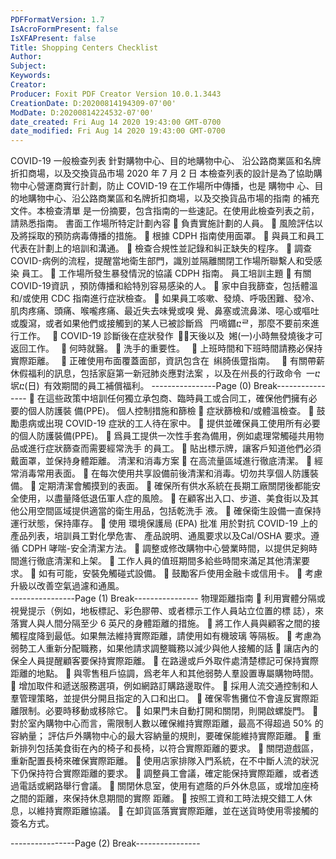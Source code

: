 ```yaml
---
PDFFormatVersion: 1.7
IsAcroFormPresent: false
IsXFAPresent: false
Title: Shopping Centers Checklist
Author: 
Subject: 
Keywords: 
Creator: 
Producer: Foxit PDF Creator Version 10.0.1.3443
CreationDate: D:20200814194309-07'00'
ModDate: D:20200814224532-07'00'
date_created: Fri Aug 14 2020 19:43:00 GMT-0700
date_modified: Fri Aug 14 2020 19:43:00 GMT-0700
---
```

COVID-19 一般檢查列表 
針對購物中心、目的地購物中心、 
沿公路商業區和名牌折扣商場，以及交換貨品市場 
2020 年 7 月 2 日 
本檢查列表的設計是為了協助購物中心營運商實行計劃，防止 COVID-19 在工作場所中傳播，也是 購物中
心、目的地購物中心、沿公路商業區和名牌折扣商場，以及交換貨品市場的指南 的補充文件。本檢查清單
是一份摘要，包含指南的一些速記。在使用此檢查列表之前，請熟悉指南。 
書面工作場所特定計劃內容 
 負責實施計劃的人員。 
 風險評估以及將採取的預防病毒傳播的措施。 
 根據 CDPH 指南使用面罩。 
 與員工和員工代表在計劃上的培訓和溝通。 
 檢查合規性並記錄和糾正缺失的程序。 
 調查 COVID-病例的流程，提醒當地衛生部門，識別並隔離關閉工作場所聯繫人和受感染
員工。 
 工作場所發生暴發情況的協議 CDPH 指南。 
員工培訓主題 
 有關COVID-19資訊 ，預防傳播和給特別容易感染的人。 
 家中自我篩查，包括體溫和/或使用 CDC 指南進行症狀檢查。 
 如果員工咳嗽、發燒、呼吸困難、發冷、肌肉疼痛、頭痛、喉嚨疼痛、最近失去味覺或嗅
覺、鼻塞或流鼻涕、噁心或嘔吐或腹瀉，或者如果他們或接觸到的某人已被診斷爲 
䍏嘀䥄ⴀᄅ，那麼不要前來進行工作。 
 COVID-19 診斷後在症狀發作 ㄀〠天後以及 㜀(一)小時無發燒後才可返回工作。 
 何時就醫。 
 洗手的重要性。 
 上班時間和下班時間請務必保持實際距離。 
 正確使用布面覆蓋面部，資訊包含在 䌀䐀倀䠠指南。 
 有關帶薪休假福利的訊息，包括家庭第一新冠肺炎應對法案 ，以及在州長的行政命令 一ⴀ
㘲ⴀ(日) 有效期間的員工補償福利。
----------------Page (0) Break----------------
 在這些政策中培訓任何獨立承包商、臨時員工或合同工，確保他們擁有必要的個人防護裝
備(PPE)。 
個人控制措施和篩檢 
 症狀篩檢和/或體溫檢查。 
 鼓勵患病或出現 COVID-19 症狀的工人待在家中。 
 提供並確保員工使用所有必要的個人防護裝備(PPE)。 
 爲員工提供一次性手套為備用，例如處理常觸碰共用物品或進行症狀篩查而需要經常洗手
的員工。 
 貼出標示牌，讓客戶知道他們必須戴面罩，並保持身體距離。 
清潔和消毒方案 
 在高流量區域進行徹底清潔。 
 經常消毒常用表面。 
 在每次使用共享設備前後清潔和消毒。切勿共享個人防護裝備。 
 定期清潔會觸摸到的表面。 
 確保所有供水系統在長期工廠關閉後都能安全使用，以盡量降低退伍軍人症的風險。 
 在顧客出入口、步道、美食街以及其他公用空間區域提供適當的衛生用品，包括乾洗手
液。 
 確保衛生設備一直保持運行狀態，保持庫存。 
 使用 環境保護局 (EPA) 批准 用於對抗 COVID-19 上的產品列表，培訓員工對化學危害、
產品說明、通風要求以及Cal/OSHA 要求。遵循 CDPH 哮喘-安全清潔方法。 
 調整或修改購物中心營業時間，以提供足夠時間進行徹底清潔和上架。 
 工作人員的值班期間多給些時間來滿足其他清潔要求。 
 如有可能，安裝免觸碰式設備。 
 鼓勵客戶使用金融卡或信用卡。 
 考慮升級以改善空氣過濾和通風。  
----------------Page (1) Break----------------
物理距離指南 
 利用實體分隔或視覺提示（例如，地板標記、彩色膠帶、或者標示工作人員站立位置的標
誌），來落實人與人間分隔至少 6 英尺的身體距離的措施。 
 將工作人員與顧客之間的接觸程度降到最低。如果無法維持實際距離，請使用如有機玻璃
等隔板。 
 考慮為弱勢工人重新分配職務，如果他請求調整職務以減少與他人接觸的話 
 讓店內的保全人員提醒顧客要保持實際距離。 
 在路邊或戶外取件處清楚標記可保持實際距離的地點。 
 與零售租戶協調，爲老年人和其他弱勢人羣設置專屬購物時間。 
 增加取件和遞送服務選項，例如網路訂購路邊取件。 
 採用人流交通控制和人羣管理策略，並提供分開且指定的入口和出口。 
 確保零售攤位不會違反實際距離限制。必要時移動或移除它。 
 如果門未自動打開和關閉，則開啟螺旋門。 
 對於室內購物中心而言，需限制人數以確保維持實際距離，最高不得超過 50% 的容納量；
評估戶外購物中心的最大容納量的規則，要確保能維持實際距離。 
 重新排列包括美食街在內的椅子和長椅，以符合實際距離的要求。 
 關閉遊戲區，重新配置長椅來確保實際距離。 
 使用店家排隊入門系統，在不中斷人流的狀況下仍保持符合實際距離的要求。 
 調整員工會議，確定能保持實際距離，或者透過電話或網路舉行會議。 
 關閉休息室，使用有遮蔭的戶外休息區，或增加座椅之間的距離，來保持休息期間的實際
距離。 
 按照工資和工時法規交錯工人休息，以維持實際距離協議。 
 在卸貨區落實實際距離，並在送貨時使用零接觸的簽名方式。 
 
 
 
----------------Page (2) Break----------------
